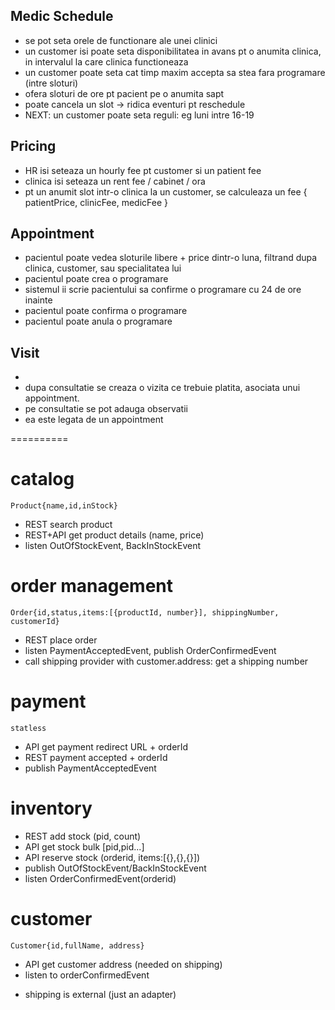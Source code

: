 
## Medic Schedule
- se pot seta orele de functionare ale unei clinici
- un customer isi poate seta disponibilitatea in avans pt o anumita clinica, in intervalul la care clinica functioneaza
- un customer poate seta cat timp maxim accepta sa stea fara programare (intre sloturi)
- ofera sloturi de ore pt pacient pe o anumita sapt
- poate cancela un slot -> ridica eventuri pt reschedule 
- NEXT: un customer poate seta reguli: eg luni intre 16-19

## Pricing
- HR isi seteaza un hourly fee pt customer si un patient fee
- clinica isi seteaza un rent fee / cabinet / ora
- pt un anumit slot intr-o clinica la un customer, se calculeaza un fee { patientPrice, clinicFee, medicFee } 

## Appointment
- pacientul poate vedea sloturile libere + price dintr-o luna, filtrand dupa clinica, customer, sau specialitatea lui
- pacientul poate crea o programare
- sistemul ii scrie pacientului sa confirme o programare cu 24 de ore inainte
- pacientul poate confirma o programare
- pacientul poate anula o programare

## Visit
- 
- dupa consultatie se creaza o vizita ce trebuie platita, asociata unui appointment.
- pe consultatie se pot adauga observatii
- ea este legata de un appointment



==========
# catalog
    Product{name,id,inStock}
- REST search product
- REST+API get product details (name, price)
- listen OutOfStockEvent, BackInStockEvent
# order management
    Order{id,status,items:[{productId, number}], shippingNumber, customerId}
- REST place order
- listen PaymentAcceptedEvent, publish OrderConfirmedEvent
- call shipping provider with customer.address: get a shipping number
# payment
    statless
- API get payment redirect URL + orderId
- REST payment accepted + orderId
- publish PaymentAcceptedEvent
# inventory 
- REST add stock (pid, count)
- API get stock bulk [pid,pid...]
- API reserve stock (orderid, items:[{},{},{}])
- publish OutOfStockEvent/BackInStockEvent
- listen OrderConfirmedEvent(orderid)
# customer
    Customer{id,fullName, address}
- API get customer address (needed on shipping)
- listen to orderConfirmedEvent


* shipping is external (just an adapter)